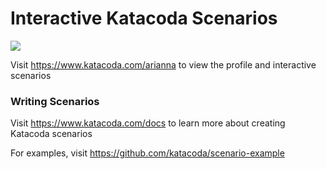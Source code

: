 # Interactive Katacoda Scenarios

[![](http://shields.katacoda.com/katacoda/arianna/count.svg)](https://www.katacoda.com/arianna "Get your profile on Katacoda.com")

Visit https://www.katacoda.com/arianna to view the profile and interactive scenarios

### Writing Scenarios
Visit https://www.katacoda.com/docs to learn more about creating Katacoda scenarios

For examples, visit https://github.com/katacoda/scenario-example

